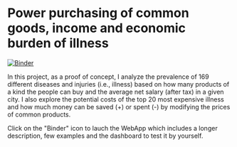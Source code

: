 # Power purchasing of common goods, income and economic burden of illness

[![Binder](https://mybinder.org/badge_logo.svg)](https://mybinder.org/v2/gh/jrsamuellopez/purchasing-power-and-burden-of-illness/master?urlpath=apps%2Findex.ipynb)

In this project, as a proof of concept, I analyze the prevalence of 169 different diseases and injuries (i.e., illness) based on how many products of a kind the people can buy and the average net salary (after tax) in a given city. I also explore the potential costs of the top 20 most expensive illness and how much money can be saved (+) or spent (-) by modifying the prices of common products.

Click on the "Binder" icon to lauch the WebApp which includes a longer description, few examples and the dashboard to test it by yourself.
